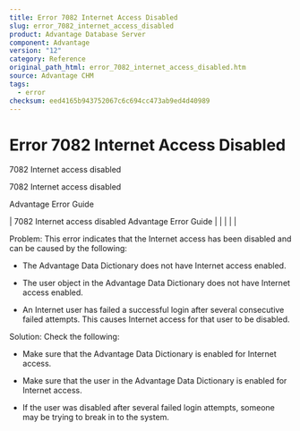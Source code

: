 ```yaml
---
title: Error 7082 Internet Access Disabled
slug: error_7082_internet_access_disabled
product: Advantage Database Server
component: Advantage
version: "12"
category: Reference
original_path_html: error_7082_internet_access_disabled.htm
source: Advantage CHM
tags:
  - error
checksum: eed4165b943752067c6c694cc473ab9ed4d40989
---
```


# Error 7082 Internet Access Disabled

7082 Internet access disabled

7082 Internet access disabled

Advantage Error Guide

| 7082 Internet access disabled  Advantage Error Guide |  |  |  |  |

Problem: This error indicates that the Internet access has been disabled and can be caused by the following:

- The Advantage Data Dictionary does not have Internet access enabled.

- The user object in the Advantage Data Dictionary does not have Internet access enabled.

- An Internet user has failed a successful login after several consecutive failed attempts. This causes Internet access for that user to be disabled.

Solution: Check the following:

- Make sure that the Advantage Data Dictionary is enabled for Internet access.

- Make sure that the user in the Advantage Data Dictionary is enabled for Internet access.

- If the user was disabled after several failed login attempts, someone may be trying to break in to the system.
